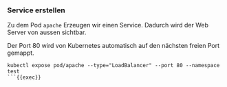 ### Service erstellen

Zu dem Pod `apache` Erzeugen wir einen Service. Dadurch wird der Web Server von aussen sichtbar.

Der Port 80 wird von Kubernetes automatisch auf den nächsten freien Port gemappt.

```plain
kubectl expose pod/apache --type="LoadBalancer" --port 80 --namespace test
```{{exec}}

